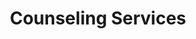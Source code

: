 ---
title: Counseling Services
menu: main
type: counseling-index-banner
url: counseling-services
weight: 30
sidebar_left: counselingsidebarleft
sidebar_right: counselingsidebarright
description: "My approach to Counseling Therapy is individualized based on the unique needs, disposition, and therapeutic goals of each client allowing for insights, transformations and a greater capacity to feel at home within yourself and alive and vibrant in your life.
I am a registered psychotherapist working with committed couples and individuals."
---